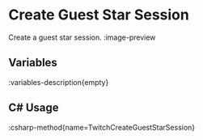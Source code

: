 # Create Guest Star Session
Create a guest star session.
:image-preview

## Variables
:variables-description{empty}

## C# Usage
:csharp-method{name=TwitchCreateGuestStarSession}